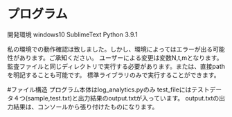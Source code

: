 # プログラム
開発環境
windows10
SublimeText
Python 3.9.1

私の環境での動作確認は致しました。しかし、環境によってはエラーが出る可能性があります。ご承知ください。
ユーザーによる変更は変数N,t,mとなります。
監査ファイルと同じディレクトリで実行する必要があります。または、直接pathを明記することも可能です。
標準ライブラリのみで実行することができます。

#ファイル構造
プログラム本体はlog_analytics.pyのみ
test_fileにはテストデータ４つ(sample,test.txt)と出力結果のoutput.txtが入っています。
output.txtの出力結果は、コンソールから張り付けたものになります。
